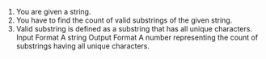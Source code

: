 1. You are given a string.
2. You have to find the count of valid substrings of the given string.
3. Valid substring is defined as a substring that has all unique characters.
Input Format
A string
Output Format
A number representing the count of substrings having all unique characters.
